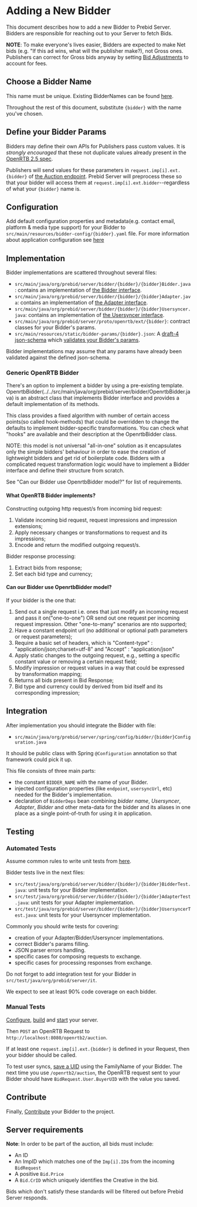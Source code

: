 # Adding a New Bidder

This document describes how to add a new Bidder to Prebid Server. Bidders are responsible for reaching out to your Server to fetch Bids.

**NOTE**: To make everyone's lives easier, Bidders are expected to make Net bids (e.g. "If this ad wins, what will the publisher make?), not Gross ones.
Publishers can correct for Gross bids anyway by setting [Bid Adjustments](../endpoints/openrtb2/auction.md#bid-adjustments) to account for fees.

## Choose a Bidder Name

This name must be unique. Existing BidderNames can be found [here](../../src/main/java/org/prebid/server/bidder).

Throughout the rest of this document, substitute `{bidder}` with the name you've chosen.

## Define your Bidder Params

Bidders may define their own APIs for Publishers pass custom values. It is _strongly encouraged_ that these not
duplicate values already present in the [OpenRTB 2.5 spec](https://www.iab.com/wp-content/uploads/2016/03/OpenRTB-API-Specification-Version-2-5-FINAL.pdf).

Publishers will send values for these parameters in `request.imp[i].ext.{bidder}` of
[the Auction endpoint](../endpoints/openrtb2/auction.md). Prebid Server will preprocess these so that
your bidder will access them at `request.imp[i].ext.bidder`--regardless of what your `{bidder}` name is.

## Configuration

Add default configuration properties and metadata(e.g. contact email, platform & media type support) for your Bidder to `src/main/resources/bidder-config/{bidder}.yaml` file.
For more information about application configuration see [here](../config-app.md)

## Implementation

Bidder implementations are scattered throughout several files:
- `src/main/java/org/prebid/server/bidder/{bidder}/{bidder}Bidder.java`: contains an implementation of [the Bidder interface](../../src/main/java/org/prebid/server/bidder/Bidder.java).
- `src/main/java/org/prebid/server/bidder/{bidder}/{bidder}Adapter.java`: contains an implementation of [the Adapter interface](../../src/main/java/org/prebid/server/bidder/Adapter.java).
- `src/main/java/org/prebid/server/bidder/{bidder}/{bidder}Usersyncer.java`: contains an implementation of [the Usersyncer interface](../../src/main/java/org/prebid/server/bidder/Usersyncer.java).
- `src/main/java/org/prebid/server/proto/openrtb/ext/{bidder}`: contract classes for your Bidder's params.
- `src/main/resources/static/bidder-params/{bidder}.json`: A [draft-4 json-schema](https://spacetelescope.github.io/understanding-json-schema/) which [validates your Bidder's params](https://www.jsonschemavalidator.net/).

Bidder implementations may assume that any params have already been validated against the defined json-schema.

### Generic OpenRTB Bidder

There's an option to implement a bidder by using a pre-existing template.
OpenrtbBidder(../../src/main/java/org/prebid/server/bidder/OpenrtbBidder.java) is an abstract class that
implements Bidder<BidRequest> interface and provides a default implementation of its methods.

This class provides a fixed algorithm with number of certain access points(so called hook-methods) that
could be overridden to change the defaults to implement bidder-specific transformations.
You can check what "hooks" are available and their description at the OpenrtbBidder class.

NOTE: this model is not universal "all-in-one" solution as it encapsulates only the simple bidders' behaviour
in order to ease the creation of lightweight bidders and get rid of boilerplate code.
Bidders with a complicated request transformation logic would have to implement a Bidder interface and
define their structure from scratch.

See "Can our Bidder use OpenrtbBidder model?" for list of requirements.

#### What OpenRTB Bidder implements?

Constructing outgoing http request/s from incoming bid request:

1. Validate incoming bid request, request impressions and impression extensions;
2. Apply necessary changes or transformations to request and its impressions;
3. Encode and return the modified outgoing request/s.

Bidder response processing:

1. Extract bids from response;
2. Set each bid type and currency;

#### Can our Bidder use OpenrtbBidder model?

If your bidder is the one that:

1. Send out a single request i.e. ones that just modify an incoming request and pass it on("one-to-one") OR
send out one request per incoming request impression. Other "one-to-many" scenarios are nto supported;
2. Have a constant endpoint url (no additional or optional path parameters or request parameters);
3. Require a basic set of headers, which is "Content-type" : "application/json;charset=utf-8" and "Accept" : "application/json"
4. Apply static changes to the outgoing request, e.g., setting a specific constant value or removing a certain request field;
5. Modify impression or request values in a way that could be expressed by transformation mapping;
6. Returns all bids present in Bid Response;
7. Bid type and currency could by derived from bid itself and its corresponding impression;

## Integration

After implementation you should integrate the Bidder with file:
- `src/main/java/org/prebid/server/spring/config/bidder/{bidder}Configuration.java`

It should be public class with Spring `@Configuration` annotation so that framework could pick it up.

This file consists of three main parts:
- the constant `BIDDER_NAME` with the name of your Bidder.
- injected configuration properties (like `endpoint`, `usersyncUrl`, etc) needed for the Bidder's implementation.
- declaration of `BidderDeps` bean combining _bidder name_, _Usersyncer_, _Adapter_, _Bidder_ and other meta-data 
for the bidder and its aliases in one place as a single point-of-truth for using it in application.

## Testing

### Automated Tests

Assume common rules to write unit tests from [here](unit-tests.md).

Bidder tests live in the next files:
- `src/test/java/org/prebid/server/bidder/{bidder}/{bidder}BidderTest.java`: unit tests for your Bidder implementation.
- `src/test/java/org/prebid/server/bidder/{bidder}/{bidder}AdapterTest.java`: unit tests for your Adapter implementation.
- `src/test/java/org/prebid/server/bidder/{bidder}/{bidder}UsersyncerTest.java`: unit tests for your Usersyncer implementation.

Commonly you should write tests for covering:
- creation of your Adapter/Bidder/Usersyncer implementations.
- correct Bidder's params filling.
- JSON parser errors handling.
- specific cases for composing requests to exchange.
- specific cases for processing responses from exchange.

Do not forget to add integration test for your Bidder in `src/test/java/org/prebid/server/it`.

We expect to see at least 90% code coverage on each bidder.

### Manual Tests

[Configure](../config.md), [build](../build.md) and [start](../run.md) your server.

Then `POST` an OpenRTB Request to `http://localhost:8080/openrtb2/auction`.

If at least one `request.imp[i].ext.{bidder}` is defined in your Request, then your bidder should be called.

To test user syncs, [save a UID](../endpoints/setuid.md) using the FamilyName of your Bidder.
The next time you use `/openrtb2/auction`, the OpenRTB request sent to your Bidder should have
`BidRequest.User.BuyerUID` with the value you saved.

## Contribute

Finally, [Contribute](../contributing.md) your Bidder to the project.

## Server requirements
 
**Note**: In order to be part of the auction, all bids must include:
 
- An ID
- An ImpID which matches one of the `Imp[i].ID`s from the incoming `BidRequest`
- A positive `Bid.Price`
- A `Bid.CrID` which uniquely identifies the Creative in the bid.

Bids which don't satisfy these standards will be filtered out before Prebid Server responds.
